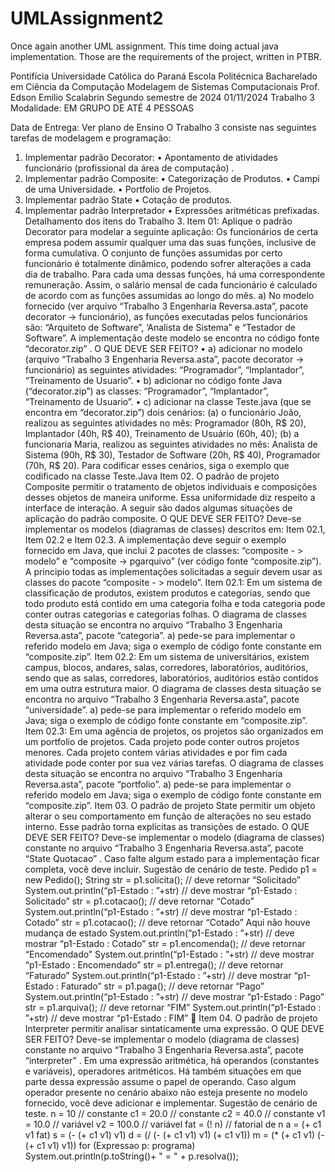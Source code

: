 # UMLAssignment2
Once again another UML assignment. This time doing actual java implementation. Those are the requirements of the project, written in PTBR.


Pontifícia Universidade Católica do Paraná
Escola Politécnica
Bacharelado em Ciência da Computação
Modelagem de Sistemas Computacionais
Prof. Edson Emilio Scalabrin
Segundo semestre de 2024
01/11/2024
Trabalho 3
Modalidade: EM GRUPO DE ATÉ 4 PESSOAS

Data de Entrega: Ver plano de Ensino
O Trabalho 3 consiste nas seguintes tarefas de modelagem e programação:
1. Implementar padrão Decorator:
• Apontamento de atividades funcionário (profissional da área de computação) .
2. Implementar padrão Composite:
• Categorização de Produtos.
• Campi de uma Universidade.
• Portfolio de Projetos.
3. Implementar padrão State
• Cotação de produtos.
4. Implementar padrão Interpretador
• Expressões aritméticas prefixadas.
Detalhamento dos itens do Trabalho 3.
Item 01: Aplique o padrão Decorator para modelar a seguinte aplicação:
Os funcionários de certa empresa podem assumir qualquer uma das suas funções, inclusive de
forma cumulativa. O conjunto de funções assumidas por certo funcionário é totalmente
dinâmico, podendo sofrer alterações a cada dia de trabalho. Para cada uma dessas funções, há
uma correspondente remuneração. Assim, o salário mensal de cada funcionário é calculado de
acordo com as funções assumidas ao longo do mês.
a) No modelo fornecido (ver arquivo “Trabalho 3 Engenharia Reversa.asta”, pacote decorator ->
funcionário), as funções executadas pelos funcionários são: “Arquiteto de Software”, ‘Analista
de Sistema” e “Testador de Software”. A implementação deste modelo se encontra no código
fonte “decorator.zip”
.
O QUE DEVE SER FEITO?
• a) adicionar no modelo (arquivo “Trabalho 3 Engenharia Reversa.asta”, pacote decorator ->
funcionário) as seguintes atividades: “Programador”, “Implantador”, “Treinamento de
Usuario”.
• b) adicionar no código fonte Java (“decorator.zip”) as classes: “Programador”,
“Implantador”, “Treinamento de Usuario”.
• c) adicionar na classe Teste.java (que se encontra em “decorator.zip”) dois cenários: (a) o
funcionário João, realizou as seguintes atividades no mês: Programador (80h, R$ 20),
Implantador (40h, R$ 40), Treinamento de Usuário (60h, 40); (b) a funcionaria Maria,
realizou as seguintes atividades no mês: Analista de Sistema (90h, R$ 30), Testador de
Software (20h, R$ 40), Programador (70h, R$ 20). Para codificar esses cenários, siga o
exemplo que codificado na classe Teste.Java
Item 02. O padrão de projeto Composite permitir o tratamento de objetos individuais e composições
desses objetos de maneira uniforme. Essa uniformidade diz respeito a interface de interação. A seguir
são dados algumas situações de aplicação do padrão composite.
O QUE DEVE SER FEITO?
Deve-se implementar os modelos (diagramas de classes) descritos em: Item 02.1, Item 02.2 e
Item 02.3. A implementação deve seguir o exemplo fornecido em Java, que inclui 2 pacotes de
classes: “composite - > modelo” e “composite -> pgarquivo” (ver código fonte “composite.zip”).
A principio todas as implementações solicitadas a seguir devem usar as classes do pacote
“composite - > modelo”.
Item 02.1: Em um sistema de classificação de produtos, existem produtos e categorias, sendo
que todo produto está contido em uma categoria folha e toda categoria pode conter outras
categorias e categorias folhas. O diagrama de classes desta situação se encontra no arquivo
“Trabalho 3 Engenharia Reversa.asta”, pacote “categoria”.
a) pede-se para implementar o referido modelo em Java; siga o exemplo de código fonte
constante em “composite.zip”.
Item 02.2: Em um sistema de universitários, existem campus, blocos, andares, salas, corredores,
laboratórios, auditórios, sendo que as salas, corredores, laboratórios, auditórios estão contidos
em uma outra estrutura maior. O diagrama de classes desta situação se encontra no arquivo
“Trabalho 3 Engenharia Reversa.asta”, pacote “universidade”.
a) pede-se para implementar o referido modelo em Java; siga o exemplo de código fonte
constante em “composite.zip”.
Item 02.3: Em uma agência de projetos, os projetos são organizados em um portfolio de
projetos. Cada projeto pode conter outros projetos menores. Cada projeto contem várias
atividades e por fim cada atividade pode conter por sua vez várias tarefas. O diagrama de
classes desta situação se encontra no arquivo “Trabalho 3 Engenharia Reversa.asta”, pacote
“portfolio”.
a) pede-se para implementar o referido modelo em Java; siga o exemplo de código fonte
constante em “composite.zip”.
Item 03. O padrão de projeto State permitir um objeto alterar o seu comportamento em função de
alterações no seu estado interno. Esse padrão torna explícitas as transições de estado.
O QUE DEVE SER FEITO?
Deve-se implementar o modelo (diagrama de classes) constante no arquivo “Trabalho 3
Engenharia Reversa.asta”, pacote “State Quotacao”
. Caso falte algum estado para a
implementação ficar completa, você deve incluir.
Sugestão de cenário de teste.
Pedido p1 = new Pedido();
String str = p1.solicita(); // deve retornar “Solicitado”
System.out.println(“p1-Estado : ”+str) // deve mostrar “p1-Estado : Solicitado”
str = p1.cotacao(); // deve retornar “Cotado”
System.out.println(“p1-Estado : ”+str) // deve mostrar “p1-Estado : Cotado”
str = p1.cotacao(); // deve retornar “Cotado” Aqui não houve mudança de estado
System.out.println(“p1-Estado : ”+str) // deve mostrar “p1-Estado : Cotado”
str = p1.encomenda(); // deve retornar “Encomendado”
System.out.println(“p1-Estado : ”+str) // deve mostrar “p1-Estado : Encomendado”
str = p1.entrega(); // deve retornar “Faturado”
System.out.println(“p1-Estado : ”+str) // deve mostrar “p1-Estado : Faturado”
str = p1.paga(); // deve retornar “Pago”
System.out.println(“p1-Estado : ”+str) // deve mostrar “p1-Estado : Pago”
str = p1.arquiva(); // deve retornar “FIM”
System.out.println(“p1-Estado : ”+str) // deve mostrar “p1-Estado : FIM”
 Item 04. O padrão de projeto Interpreter permitir analisar sintaticamente uma expressão.
O QUE DEVE SER FEITO?
Deve-se implementar o modelo (diagrama de classes) constante no arquivo “Trabalho 3
Engenharia Reversa.asta”, pacote “interpreter”
. Em uma expressão aritmética, há operandos
(constantes e variáveis), operadores aritméticos. Há também situações em que parte dessa
expressão assume o papel de operando. Caso algum operador presente no cenário abaixo não
esteja presente no modelo fornecido, você deve adicionar e implementar.
Sugestão de cenário de teste.
n = 10 // constante
c1 = 20.0 // constante
c2 = 40.0 // constante
v1 = 10.0 // variável
v2 = 100.0 // variável
fat = (! n) // fatorial de n
a = (+ c1 v1 fat)
s = (- (+ c1 v1) v1)
d = (/ (- (+ c1 v1) v1) (+ c1 v1))
m = (* (+ c1 v1) (- (+ c1 v1) v1))
for (Expressao p: programa)
System.out.println(p.toString()+ " = " + p.resolva());
